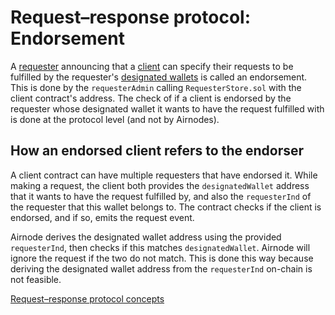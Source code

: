 # Request–response protocol: Endorsement

A [requester](/request-response-protocol/3-5-requester.md) announcing that a [client](/request-response-protocol/3-6-client.md) can specify their requests to be fulfilled by the requester's [designated wallets](/request-response-protocol/3-7-designated-wallet.md) is called an endorsement.
This is done by the `requesterAdmin` calling `RequesterStore.sol` with the client contract's address.
The check of if a client is endorsed by the requester whose designated wallet it wants to have the request fulfilled with is done at the protocol level (and not by Airnodes).

## How an endorsed client refers to the endorser

A client contract can have multiple requesters that have endorsed it.
While making a request, the client both provides the `designatedWallet` address that it wants to have the request fulfilled by, and also the `requesterInd` of the requester that this wallet belongs to.
The contract checks if the client is endorsed, and if so, emits the request event.

Airnode derives the designated wallet address using the provided `requesterInd`, then checks if this matches `designatedWallet`.
Airnode will ignore the request if the two do not match.
This is done this way because deriving the designated wallet address from the `requesterInd` on-chain is not feasible.

[Request–response protocol concepts](/request-response-protocol/3-1-general-structure.md#concepts)
